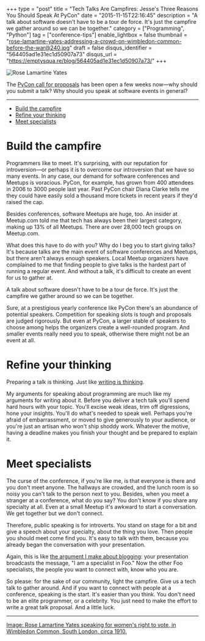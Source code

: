 +++
type = "post"
title = "Tech Talks Are Campfires: Jesse's Three Reasons You Should Speak At PyCon"
date = "2015-11-15T22:16:45"
description = "A talk about software doesn't have to be a tour de force. It's just the campfire we gather around so we can be together."
category = ["Programming", "Python"]
tag = ["conference-tips"]
enable_lightbox = false
thumbnail = "rose-lamartine-yates-addressing-a-crowd-on-wimbledon-common-before-the-war@240.jpg"
draft = false
disqus_identifier = "564405ad1e31ec1d50907a73"
disqus_url = "https://emptysqua.re/blog/564405ad1e31ec1d50907a73/"
+++

<p><img style="display:block; margin-left:auto; margin-right:auto;" src="rose-lamartine-yates-addressing-a-crowd-on-wimbledon-common-before-the-war.jpg" alt="Rose Lamartine Yates" title="Rose Lamartine Yates" /></p>
<p>The <a href="https://us.pycon.org/2016/speaking/">PyCon call for proposals</a> has been open a few weeks now&mdash;why should you submit a talk? Why should you speak at software events in general?</p>
<hr />
<div class="toc">
<ul>
<li><a href="#build-the-campfire">Build the campfire</a></li>
<li><a href="#refine-your-thinking">Refine your thinking</a></li>
<li><a href="#meet-specialists">Meet specialists</a></li>
</ul>
</div>
<h1 id="build-the-campfire">Build the campfire</h1>
<p>Programmers like to meet. It's surprising, with our reputation for introversion&mdash;or perhaps it is to overcome our introversion that we have so many events. In any case, our demand for software conferences and Meetups is voracious. PyCon, for example, has grown from 400 attendees in 2006 to 3000 people last year. Past PyCon chair Diana Clarke tells me they could have easily sold a thousand more tickets in recent years if they'd raised the cap.</p>
<p>Besides conferences, software Meetups are huge, too. An insider at Meetup.com told me that tech has always been their largest category, making up 13% of all Meetups. There are over 28,000 tech groups on Meetup.com.</p>
<p>What does this have to do with you? Why do I beg you to start giving talks? It's because talks are the main event of software conferences and Meetups, but there aren't always enough speakers. Local Meetup organizers have complained to me that finding people to give talks is the hardest part of running a regular event. And without a talk, it's difficult to create an event for us to gather at.</p>
<p>A talk about software doesn't have to be a tour de force. It's just the campfire we gather around so we can be together.</p>
<p>Sure, at a prestigious yearly conference like PyCon there's an abundance of potential speakers. Competition for speaking slots is tough and proposals are judged rigorously. But even at PyCon, a larger stable of speakers to choose among helps the organizers create a well-rounded program. And smaller events really need you to speak, otherwise there might not be an event at all.</p>
<h1 id="refine-your-thinking">Refine your thinking</h1>
<p>Preparing a talk is thinking. Just like <a href="/blog/write-an-excellent-programming-blog/">writing is thinking</a>.</p>
<p>My arguments for speaking about programming are much like my arguments for writing about it. Before you deliver a tech talk you'll spend hard hours with your topic. You'll excise weak ideas, trim off digressions, hone your insights. You'll do what's needed to speak well. Perhaps you're afraid of embarrassment, or moved to give generously to your audience, or you're just an artisan who won't ship shoddy work. Whatever the motive, having a deadline makes you finish your thought and be prepared to explain it.</p>
<h1 id="meet-specialists">Meet specialists</h1>
<p>The curse of the conference, if you're like me, is that everyone is there and you don't meet anyone. The hallways are crowded, and the lunch room is so noisy you can't talk to the person next to you. Besides, when you meet a stranger at a conference, what do you say? You don't know if you share any specialty at all. Even at a small Meetup it's awkward to start a conversation. We get together but we don't connect.</p>
<p>Therefore, public speaking is for introverts. You stand on stage for a bit and give a speech about your specialty, about the thing you love. Then people you should meet come find you. It's easy to talk with them, because you already began the conversation with your presentation.</p>
<p>Again, this is like <a href="/blog/write-an-excellent-programming-blog/">the argument I make about blogging</a>: your presentation broadcasts the message, "I am a specialist in Foo." Now the other Foo specialists, the people you want to connect with, know who you are.</p>
<p>So please: for the sake of our community, light the campfire. Give us a tech talk to gather around. And if you want to connect with people at a conference, speaking is the start. It's easier than you think. You don't need to be an elite programmer, or a celebrity. You just need to make the effort to write a great talk proposal. And a little luck.</p>
<hr />
<p><a href="http://photoarchive.merton.gov.uk/view/35833">Image: Rose Lamartine Yates speaking for women's right to vote, in Wimbledon Common, South London, circa 1910.</a></p>
